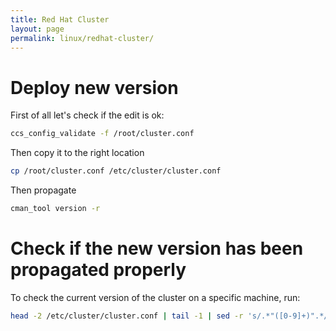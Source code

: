 ```yaml
---
title: Red Hat Cluster
layout: page
permalink: linux/redhat-cluster/
---
```


# Deploy new version

First of all let's check if the edit is ok:

```bash
ccs_config_validate -f /root/cluster.conf
```

Then copy it to the right location

```bash
cp /root/cluster.conf /etc/cluster/cluster.conf
```

Then propagate

```bash
cman_tool version -r
```

# Check if the new version has been propagated properly

To check the current version of the cluster on a specific machine, run:

```bash
head -2 /etc/cluster/cluster.conf | tail -1 | sed -r 's/.*"([0-9]+)".*/\1/'
```
